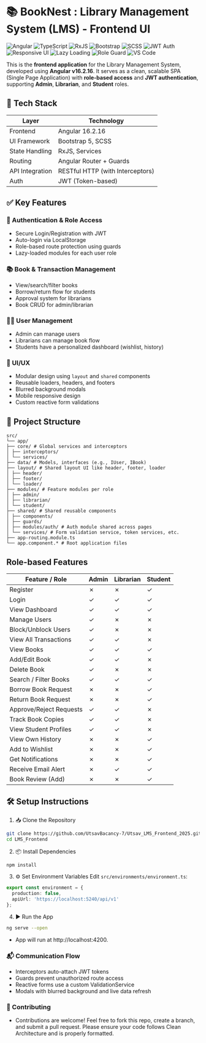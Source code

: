 # 📚 BookNest : Library Management System (LMS) - Frontend UI
![Angular](https://img.shields.io/badge/Angular-16.2.16-red)
![TypeScript](https://img.shields.io/badge/TypeScript-5.3-blue)
![RxJS](https://img.shields.io/badge/RxJS-7.8-purple)
![Bootstrap](https://img.shields.io/badge/Bootstrap-5.3-teal)
![SCSS](https://img.shields.io/badge/SCSS-Styled-blueviolet)
![JWT Auth](https://img.shields.io/badge/Auth-JWT-green)
![Responsive UI](https://img.shields.io/badge/UI-Responsive-orange)
![Lazy Loading](https://img.shields.io/badge/Module-Lazy_Loading-success)
![Role Guard](https://img.shields.io/badge/AccessControl-Role_Based-lightgrey)
![VS Code](https://img.shields.io/badge/IDE-VS_Code-blue)


This is the **frontend application** for the Library Management System, developed using **Angular v16.2.16**. It serves as a clean, scalable SPA (Single Page Application) with **role-based access** and **JWT authentication**, supporting **Admin**, **Librarian**, and **Student** roles.

## 🚀 Tech Stack

| Layer            | Technology               |
|------------------|--------------------------|
| Frontend         | Angular 16.2.16          |
| UI Framework     | Bootstrap 5, SCSS        |
| State Handling   | RxJS, Services            |
| Routing          | Angular Router + Guards |
| API Integration  | RESTful HTTP (with Interceptors) |
| Auth             | JWT (Token-based)        |


## ✅ Key Features

### 🔐 Authentication & Role Access
- Secure Login/Registration with JWT
- Auto-login via LocalStorage
- Role-based route protection using guards
- Lazy-loaded modules for each user role

### 📚 Book & Transaction Management
- View/search/filter books
- Borrow/return flow for students
- Approval system for librarians
- Book CRUD for admin/librarian

### 🧑‍💼 User Management
- Admin can manage users
- Librarians can manage book flow
- Students have a personalized dashboard (wishlist, history)

### 🎨 UI/UX
- Modular design using `layout` and `shared` components
- Reusable loaders, headers, and footers
- Blurred background modals
- Mobile responsive design
- Custom reactive form validations


## 🧩 Project Structure
```
src/
└── app/
├── core/ # Global services and interceptors
│ ├── interceptors/
│ └── services/
├── data/ # Models, interfaces (e.g., IUser, IBook)
├── layout/ # Shared layout UI like header, footer, loader
│ ├── header/
│ ├── footer/
│ └── loader/
├── modules/ # Feature modules per role
│ ├── admin/
│ ├── librarian/
│ └── student/
├── shared/ # Shared reusable components
│ ├── components/
│ ├── guards/
│ ├── modules/auth/ # Auth module shared across pages
│ └── services/ # Form validation service, token services, etc.
├── app-routing.module.ts
└── app.component.* # Root application files
```

## Role-based Features
| Feature / Role          | Admin | Librarian | Student |
|-------------------------|-------|-----------|---------|
| Register                | ✗     | ✗         | ✓       |
| Login                   | ✓     | ✓         | ✓       |
| View Dashboard          | ✓     | ✓         | ✓       |
| Manage Users            | ✓     | ✗         | ✗       |
| Block/Unblock Users     | ✓     | ✗         | ✗       |
| View All Transactions   | ✓     | ✓         | ✗       |
| View Books              | ✓     | ✓         | ✓       |
| Add/Edit Book           | ✓     | ✓         | ✗       |
| Delete Book             | ✓     | ✗         | ✗       |
| Search / Filter Books   | ✓     | ✓         | ✓       |
| Borrow Book Request     | ✗     | ✗         | ✓       |
| Return Book Request     | ✗     | ✗         | ✓       |
| Approve/Reject Requests | ✓     | ✓         | ✗       |
| Track Book Copies       | ✓     | ✓         | ✗       |
| View Student Profiles   | ✓     | ✓         | ✗       |
| View Own History        | ✗     | ✗         | ✓       |
| Add to Wishlist         | ✗     | ✗         | ✓       |
| Get Notifications       | ✗     | ✗         | ✓       |
| Receive Email Alert     | ✗     | ✓         | ✓       |
| Book Review (Add)       | ✗     | ✗         | ✓       |


## 🛠️ Setup Instructions

1. 📥 Clone the Repository
```bash
git clone https://github.com/UtsavBacancy-7/Utsav_LMS_Frontend_2025.git
cd LMS_Frontend
```
2. 📦 Install Dependencies
``` bash
npm install
```
3. ⚙️ Set Environment Variables
Edit `src/environments/environment.ts`:
```ts
export const environment = {
  production: false,
  apiUrl: 'https://localhost:5240/api/v1'
};
```
4. ▶️ Run the App
```bash
ng serve --open
```
- App will run at http://localhost:4200.

### 📬 Communication Flow
- Interceptors auto-attach JWT tokens
- Guards prevent unauthorized route access
- Reactive forms use a custom ValidationService
- Modals with blurred background and live data refresh

### 🤝 Contributing
- Contributions are welcome! Feel free to fork this repo, create a branch, and submit a pull request. Please ensure your code follows Clean Architecture and is properly formatted.
